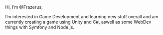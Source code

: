Hi, I’m @Frazerus, 


I’m interested in Game Development and learning new stuff overall and am currently creating a game using Unity and C#, aswell as some WebDev things with Symfony and Node.js. 

<!---
Frazerus/Frazerus is a ✨ special ✨ repository because its `README.md` (this file) appears on your GitHub profile.
You can click the Preview link to take a look at your changes.
--->
